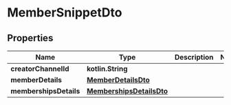 
# MemberSnippetDto

## Properties
Name | Type | Description | Notes
------------ | ------------- | ------------- | -------------
**creatorChannelId** | **kotlin.String** |  | 
**memberDetails** | [**MemberDetailsDto**](MemberDetailsDto.md) |  | 
**membershipsDetails** | [**MembershipsDetailsDto**](MembershipsDetailsDto.md) |  | 



